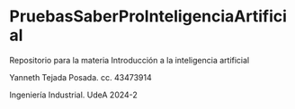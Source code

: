 # PruebasSaberProInteligenciaArtificial
Repositorio para la materia Introducción a la inteligencia artificial

Yanneth Tejada Posada.
cc. 43473914

Ingeniería Industrial. UdeA 2024-2
